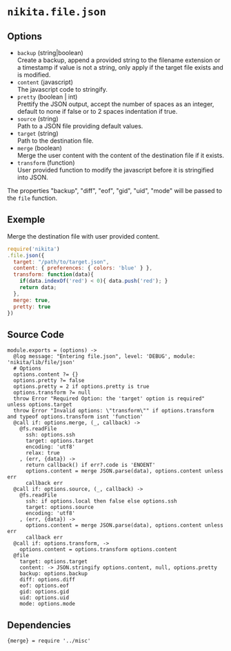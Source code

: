 
# `nikita.file.json`

## Options

* `backup` (string|boolean)   
  Create a backup, append a provided string to the filename extension or a
  timestamp if value is not a string, only apply if the target file exists and
  is modified.
* `content` (javascript)  
  The javascript code to stringify.
* `pretty` (boolean | int)  
  Prettify the JSON output, accept the number of spaces as an integer, default
  to none if false or to 2 spaces indentation if true.
* `source` (string)   
  Path to a JSON file providing default values.
* `target` (string)   
  Path to the destination file.
* `merge` (boolean)  
  Merge the user content with the content of the destination file if it
  exists.
* `transform` (function)  
  User provided function to modify the javascript before it is stringified
  into JSON.

The properties "backup", "diff", "eof", "gid", "uid", "mode" will
be passed to the `file` function.

## Exemple

Merge the destination file with user provided content.

```javascript
require('nikita')
.file.json({
  target: "/path/to/target.json",
  content: { preferences: { colors: 'blue' } },
  transform: function(data){
    if(data.indexOf('red') < 0){ data.push('red'); }
    return data;
  },
  merge: true,
  pretty: true
})
```

## Source Code

    module.exports = (options) ->
      @log message: "Entering file.json", level: 'DEBUG', module: 'nikita/lib/file/json'
      # Options
      options.content ?= {}
      options.pretty ?= false
      options.pretty = 2 if options.pretty is true
      options.transform ?= null
      throw Error "Required Option: the 'target' option is required" unless options.target
      throw Error "Invalid options: \"transform\"" if options.transform and typeof options.transform isnt 'function'
      @call if: options.merge, (_, callback) ->
        @fs.readFile
          ssh: options.ssh
          target: options.target
          encoding: 'utf8'
          relax: true
        , (err, {data}) ->
          return callback() if err?.code is 'ENOENT'
          options.content = merge JSON.parse(data), options.content unless err
          callback err
      @call if: options.source, (_, callback) ->
        @fs.readFile
          ssh: if options.local then false else options.ssh
          target: options.source
          encoding: 'utf8'
        , (err, {data}) ->
          options.content = merge JSON.parse(data), options.content unless err
          callback err
      @call if: options.transform, ->
        options.content = options.transform options.content
      @file
        target: options.target
        content: -> JSON.stringify options.content, null, options.pretty
        backup: options.backup
        diff: options.diff
        eof: options.eof
        gid: options.gid
        uid: options.uid
        mode: options.mode

## Dependencies

    {merge} = require '../misc'
